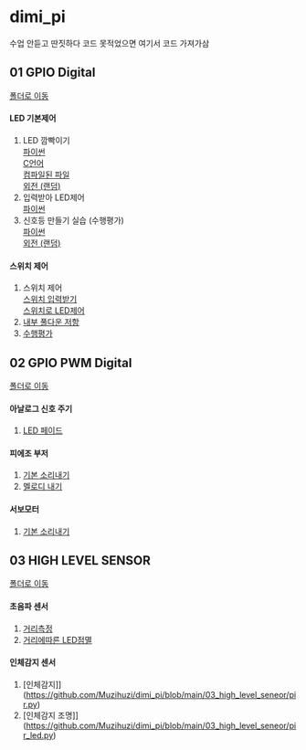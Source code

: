 # dimi_pi

수업 안듣고 딴짓하다 코드 못적었으면 여기서 코드 가져가삼

## 01 GPIO Digital
[폴더로 이동](https://github.com/Muzihuzi/dimi_pi/tree/main/01_gpio_digital)

#### LED 기본제어<br>
1. LED 깜빡이기<br>
[파이썬](https://github.com/Muzihuzi/dimi_pi/blob/main/01_gpio_digital/led_blink.py)<br>
[C언어](https://github.com/Muzihuzi/dimi_pi/blob/main/01_gpio_digital/led_blink.py)<br>
[컴파일된 파일](https://github.com/Muzihuzi/dimi_pi/blob/main/01_gpio_digital/blink)<br>
[외전 (랜덤)](https://github.com/Muzihuzi/dimi_pi/blob/main/01_gpio_digital/random_blink.py)<br>
1. 입력받아  LED제어<br>
[파이썬](https://github.com/Muzihuzi/dimi_pi/blob/main/01_gpio_digital/input.py)<br>
1. 신호등 만들기 실습 (수행평가)<br>
[파이썬](https://github.com/Muzihuzi/dimi_pi/blob/main/01_gpio_digital/traffic_light.py)<br>
[외전 (랜덤)](https://github.com/Muzihuzi/dimi_pi/blob/main/01_gpio_digital/random_traffic.py)<br>

#### 스위치 제어<br>
1. 스위치 제어<br>
[스위치 입력받기](https://github.com/Muzihuzi/dimi_pi/blob/main/01_gpio_digital/switch.py)<br>
[스위치로 LED제어](https://github.com/Muzihuzi/dimi_pi/blob/main/01_gpio_digital/switch_led.py)<br>
1. [내부 풀다운 저항](https://github.com/Muzihuzi/dimi_pi/blob/main/01_gpio_digital/switch_pud.py)<br>
1. [수행평가](https://github.com/Muzihuzi/dimi_pi/blob/main/01_gpio_digital/three_led.py)<br>

## 02 GPIO PWM Digital
[폴더로 이동](https://github.com/Muzihuzi/dimi_pi/tree/main/01_gpio_pwm)<br>
#### 아날로그 신호 주기<br>
1. [LED 페이드](https://github.com/Muzihuzi/dimi_pi/blob/main/02_gpio_pwm/led_fade.py)<br>
#### 피에조 부저<br>
1. [기본 소리내기](https://github.com/Muzihuzi/dimi_pi/blob/main/02_gpio_pwm/piezo_buzzer.py)<br>
1. [멜로디 내기](https://github.com/Muzihuzi/dimi_pi/blob/main/02_gpio_pwm/piezo_buzzer2.py)<br>
#### 서보모터<br>
1. [기본 소리내기](https://github.com/Muzihuzi/dimi_pi/blob/main/02_gpio_pwm/servo_motor.py)<br>

## 03 HIGH LEVEL SENSOR
[폴더로 이동](https://github.com/Muzihuzi/dimi_pi/tree/main/03_high_level_seneor)<br>
#### 초음파 센서<br>
1. [거리측정](https://github.com/Muzihuzi/dimi_pi/blob/main/03_high_level_seneor/ultra_sonic.py)<br>
1. [거리에따른 LED점멸](https://github.com/Muzihuzi/dimi_pi/blob/main/03_high_level_seneor/ultra_sonic_led.py)<br>
#### 인체감지 센서<br>
1. [인체감지]](https://github.com/Muzihuzi/dimi_pi/blob/main/03_high_level_seneor/pir.py)<br>
1. [인체감지 조명]](https://github.com/Muzihuzi/dimi_pi/blob/main/03_high_level_seneor/pir_led.py)<br>
